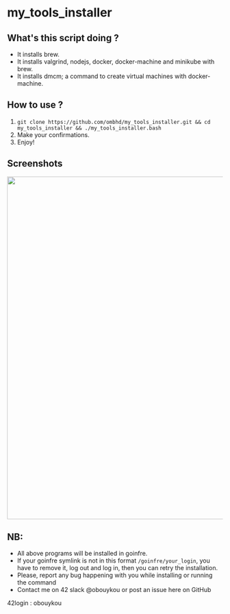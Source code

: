 # my_tools_installer


## What's this script doing ?

 -  It installs brew.   
 -  It installs valgrind, nodejs, docker, docker-machine and minikube with brew.
 -  It installs dmcm; a command to create virtual machines with docker-machine.

## How to use ?
  1.  `git clone https://github.com/ombhd/my_tools_installer.git && cd my_tools_installer && ./my_tools_installer.bash`
  2.  Make your confirmations.
  3.  Enjoy!
  
  
## Screenshots

<img src="https://github.com/su-omb/my_tools_installer/blob/main/how-to-use-screenshot.png" width="800" />

## NB:
 -  All above programs will be installed in goinfre.
 -  If your goinfre symlink is not in this format `/goinfre/your_login`, you have to remove it, log out and log in, then you can retry the installation.
 -  Please, report any bug happening with you while installing or running the command
 -  Contact me on 42 slack @obouykou or post an issue here on GitHub

42login : obouykou
